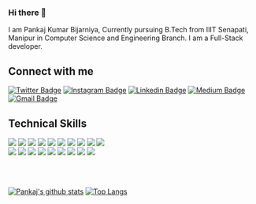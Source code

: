 ### Hi there 👋
I am Pankaj Kumar Bijarniya, 
Currently pursuing B.Tech from IIIT Senapati, Manipur in Computer Science and Engineering Branch. I am a Full-Stack developer.

## Connect with me

[![Twitter Badge](https://img.shields.io/badge/-pankajkumarbij-blue?style=plastic&logo=Twitter&logoColor=white&link=https://twitter.com/pankajkumarbij/)](https://twitter.com/pankajkumarbij/)
[![Instagram Badge](https://img.shields.io/badge/-pankajkumarbij-purple?style=plastic&logo=instagram&logoColor=white&link=https://instagram.com/pankajkumarbij/)](https://instagram.com/pankajkumarbij)
[![Linkedin Badge](https://img.shields.io/badge/-pankajkumarbij-blue?style=plastic&logo=Linkedin&logoColor=white&link=https://www.linkedin.com/in/pankajkumarbij/)](https://www.linkedin.com/in/pankajkumarbij/)
[![Medium Badge](https://img.shields.io/badge/-@pankajkumarbij-black?style=plastic&labelColor=000000&logo=Medium&link=https://medium.com/@pankajkumarbij/)](https://medium.com/@pankajkumarbij)
[![Gmail Badge](https://img.shields.io/badge/-pankajbijarniya2004@gmail.com-c14438?style=plastic&logo=Gmail&logoColor=white&link=mailto:pankajbijarniya2004@gmail.com)](mailto:pankajbijarniya2004@gmail.com)

## Technical Skills

<div style="flex">
  <img src="https://img.shields.io/badge/-C%20&%20C++-659ad2?style=flat&logo=c%2B%2B&logoColor=ffffff">
  <img src = "https://img.shields.io/badge/-HTML5-E34F26?style=flat&logo=html5&logoColor=white"> 
  <img src = "https://img.shields.io/badge/-CSS3-1572B6?style=flat&logo=css3&logoColor=white">
  <img src = "https://img.shields.io/badge/-Bootstrap-563D7C?style=flat&logo=bootstrap&logoColor=white">
  <img src = "https://img.shields.io/badge/-JavaScript-F7DF1E?style=flat&logo=javascript&logoColor=black">
  <img src = "https://img.shields.io/badge/-jQuery-0769AD?style=flat&logo=jquery&logoColor=white">
  <img src="https://img.shields.io/badge/-MongoDB-4EA94B?style=flat&logo=mongodb&logoColor=white"> 
  <img src="https://img.shields.io/badge/-Express.js-404D59?style=flat"> 
  <img src="https://img.shields.io/badge/-React-%23212121?style=flat&logo=React"> 
  <img src="https://img.shields.io/badge/-NodeJS-black?style=flat&logo=node.js"></br>
  <img src = "https://img.shields.io/badge/-Material--UI-0081CB?style=flat&logo=material-ui&logoColor=white">
  <img src = "https://img.shields.io/badge/-PHP-777BB4?style=flat&logo=php&logoColor=white">
  <img src = "https://img.shields.io/badge/-MySQL-00000F?style=flat&logo=mysql&logoColor=white">
  <img src = "https://img.shields.io/badge/-PostgreSQL-316192?style=flat&logo=postgresql&logoColor=white">
  <img src="https://img.shields.io/badge/-Python%203-3776AB?style=flat&logo=python&logoColor=white">
  <img src="https://img.shields.io/badge/-django-black?style=flat&logo=django">
  <img src = "https://img.shields.io/badge/-Java-ED8B00?style=flat&logo=java&logoColor=white">
  <img src = "https://img.shields.io/badge/-Shell_Script-121011?style=flat&logo=gnu-bash&logoColor=white">
  <img src = "https://img.shields.io/badge/-Linux/Ubuntu-E95420?style=flat&logo=ubuntu&logoColor=white">
</div>

</br></br>
<!--
**pankajkumarbij/pankajkumarbij** is a ✨ _special_ ✨ repository because its `README.md` (this file) appears on your GitHub profile.

Here are some ideas to get you started:

- 🔭 I’m currently working on ...
- 🌱 I’m currently learning ...
- 👯 I’m looking to collaborate on ...
- 🤔 I’m looking for help with ...
- 💬 Ask me about ...
- 📫 How to reach me: ...
- 😄 Pronouns: ...
- ⚡ Fun fact: ...
-->

[![Pankaj's github stats](https://github-readme-stats.vercel.app/api?username=pankajkumarbij&show_icons=true&theme=radical)](https://github.com/pankajkumarbij)
[![Top Langs](https://github-readme-stats.vercel.app/api/top-langs/?username=pankajkumarbij&layout=compact&langs_count=8&theme=monokai)](https://github.com/pankajkumarbij)

<!--
[![ReadMe Card](https://github-readme-stats.vercel.app/api/pin/?username=pankajkumarbij&repo=Instagram-clone&show_icons=true&theme=bear)](https://github.com/pankajkumarbij/Instagram-clone)
[![ReadMe Card](https://github-readme-stats.vercel.app/api/pin/?username=pankajkumarbij&repo=covid19-tracker&show_icons=true&theme=bear)](https://github.com/pankajkumarbij/covid19-tracker)
-->
